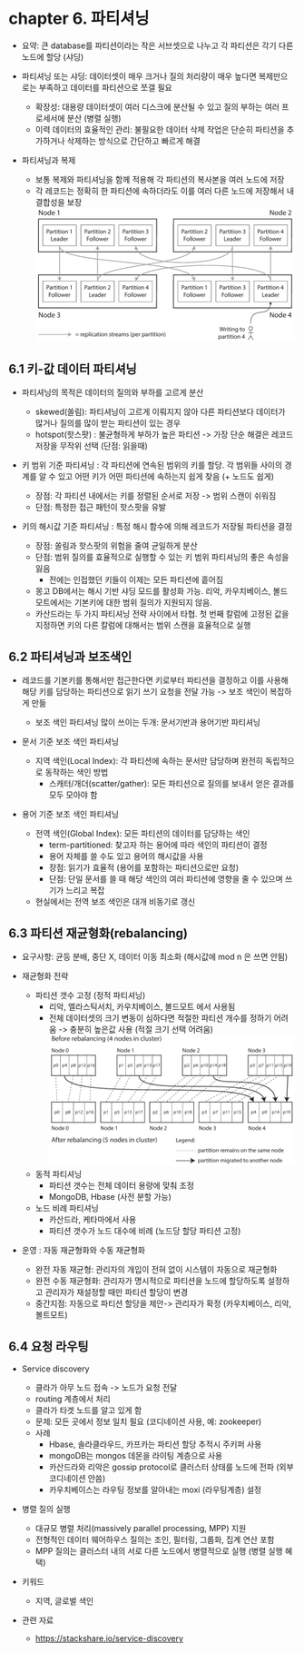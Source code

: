 # chapter 6. 파티셔닝
- 요약: 큰 database를 파티션이라는 작은 서브셋으로 나누고 각 파티션은 각기 다른 노드에 할당 (샤딩)

- 파티셔닝 또는 샤딩: 데이터셋이 매우 크거나 질의 처리량이 매우 높다면 복제만으로는 부족하고 데이터를 파티션으로 쪼갤 필요
    - 확장성: 대용량 데이터셋이 여러 디스크에 분산될 수 있고 질의 부하는 여러 프로세서에 분산 (병렬 실행)
    - 이력 데이터의 효율적인 관리: 불필요한 데이터 삭제 작업은 단순히 파티션을 추가하거나 삭제하는 방식으로 간단하고 빠르게 해결
- 파티셔닝과 복제
    - 보통 복제와 파티셔닝을 함께 적용해 각 파티션의 복사본을 여러 노드에 저장
    - 각 레코드는 정확히 한 파티션에 속하더라도 이를 여러 다른 노드에 저장해서 내결합성을 보장
        ![6.1.CombiningReplicationPartitioning](./resources/6.1.CombiningReplicationPartitioning.png)

## 6.1 키-값 데이터 파티셔닝
- 파티셔닝의 목적은 데이터의 질의와 부하를 고르게 분산
    - skewed(쏠림): 파티셔닝이 고르게 이뤄지지 않아 다른 파티션보다 데이터가 많거나 질의를 많이 받는 파티션이 있는 경우
    - hotspot(핫스팟) : 불균형하게 부하가 높은 파티션 -> 가장 단순 해결은 레코드 저장을 무작위 선택 (단점: 읽을때)

- 키 범위 기준 파티셔닝 : 각 파티션에 연속된 범위의 키를 할당. 각 범위들 사이의 경계를 알 수 있고 어떤 키가 어떤 파티션에 속하는지 쉽게 찾음 (+ 노드도 쉽게)
    - 장점: 각 파티션 내에서는 키를 정렬된 순서로 저장 -> 범위 스캔이 쉬워짐
    - 단점: 특정한 접근 패턴이 핫스팟을 유발
- 키의 해시값 기준 파티셔닝 : 특정 해시 함수에 의해 레코드가 저장될 파티션을 결정
    - 장점: 쏠림과 핫스팟의 위험을 줄여 균일하게 분산
    - 단점: 범위 질의를 효율적으로 실행할 수 있는 키 범위 파티셔닝의 좋은 속성을 잃음
        - 전에는 인접했던 키들이 이제는 모든 파티션에 흩어짐
    - 몽고 DB에서는 해시 기반 샤딩 모드를 활성화 가능. 리악, 카우치베이스, 볼드모트에서는 기본키에 대한 범위 질의가 지원되지 않음. 
    - 카산드라는 두 가지 파티셔닝 전략 사이에서 타협. 첫 번째 칼럼에 고정된 값을 지정하면 키의 다른 칼럼에 대해서는 범위 스캔을 효율적으로 실행

## 6.2 파티셔닝과 보조색인
- 레코드를 기본키를 통해서만 접근한다면 키로부터 파티션을 결정하고 이를 사용해 해당 키를 담당하는 파티션으로 읽기 쓰기 요청을 전달 가능 -> 보조 색인이 복잡하게 만듦
    - 보조 색인 파티셔닝 많이 쓰이는 두개: 문서기반과 용어기반 파티셔닝

- 문서 기준 보조 색인 파티셔닝
    - 지역 색인(Local Index): 각 파티션에 속하는 문서만 담당하며 완전히 독립적으로 동작하는 색인 방법
        - 스캐터/개더(scatter/gather): 모든 파티션으로 질의를 보내서 얻은 결과를 모두 모아야 함
- 용어 기준 보조 색인 파티셔닝 
    - 전역 색인(Global Index): 모든 파티션의 데이터를 담당하는 색인
        - term-partitioned: 찾고자 하는 용어에 따라 색인의 파티션이 결정
        - 용어 자체를 쓸 수도 있고 용어의 해시값을 사용
        - 장점: 읽기가 효율적 (용어를 포함하는 파티션으로만 요청) 
        - 단점: 단일 문서를 쓸 때 해당 색인의 여러 파티션에 영향을 줄 수 있으며 쓰기가 느리고 복잡
    - 현실에서는 전역 보조 색인은 대개 비동기로 갱신

## 6.3 파티션 재균형화(rebalancing)
- 요구사항: 균등 분배, 중단 X, 데이터 이동 최소화 (해시값에 mod n 은 쓰면 안됨)
- 재균형화 전략 
    - 파티션 갯수 고정 (정적 파티셔닝)
        - 리악, 엘라스틱서치, 카우치베이스, 볼드모트 에서 사용됨
        - 전체 데이터셋의 크기 변동이 심하다면 적절한 파티션 개수를 정하기 어려움 -> 충분히 높은값 사용 (적절 크기 선택 어려움)
        ![6.6.AddingNewNode](./resources/6.6.AddingNewNode.png)
    - 동적 파티셔닝
        - 파티션 갯수는 전체 데이터 용량에 맞춰 조정
        - MongoDB, Hbase (사전 분할 가능)
    - 노드 비례 파티셔닝
        - 카산드라, 케타마에서 사용
        - 파티션 갯수가 노드 대수에 비례 (노드당 할당 파티션 고정)

- 운영 : 자동 재균형화와 수동 재균형화 
    - 완전 자동 재균형: 관리자의 개입이 전혀 없이 시스템이 자동으로 재균형화
    - 완전 수동 재균형화: 관리자가 명시적으로 파티션을 노드에 할당하도록 설정하고 관리자가 재설정할 때만 파티션 할당이 변경
    - 중간지점: 자동으로 파티션 할당을 제안-> 관리자가 확정 (카우치베이스, 리악, 볼트모트)


## 6.4 요청 라우팅
- Service discovery
    - 클라가 아무 노드 접속 -> 노드가 요청 전달
    - routing 계층에서 처리
    - 클라가 타겟 노드를 알고 있게 함
    - 문제: 모든 곳에서 정보 일치 필요 (코디네이션 사용, 예: zookeeper)
    - 사례
        - Hbase, 솔라클라우드, 카프카는 파티션 할당 추적시 주키퍼 사용
        - mongoDB는 mongos 데몬을 라이팅 계층으로 사용
        - 카산드라와 리악은 gossip protocol로 클러스터 상태를 노드에 전파 (외부 코디네이션 안씀)
        - 카우치베이스는 라우팅 정보를 알아내는 moxi (라우팅계층) 설정

- 병렬 질의 실행
    - 대규모 병렬 처리(massively parallel processing, MPP) 지원
    - 전형적인 데이터 웨어하우스 질의는 조인, 필터링, 그룹화, 집계 연산 포함
    - MPP 질의는 클러스터 내의 서로 다른 노드에서 병렬적으로 실행 (병렬 실행 혜택)

- 키워드
    - 지역, 글로벌 색인

- 관련 자료 
    - https://stackshare.io/service-discovery